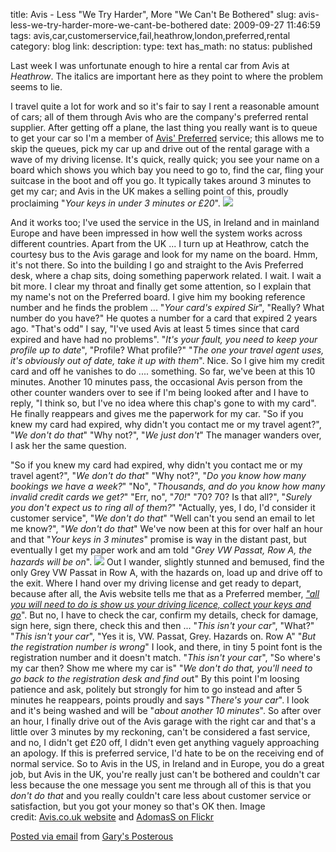 title: Avis - Less "We Try Harder", More "We Can't Be Bothered" 
slug: avis-less-we-try-harder-more-we-cant-be-bothered
date: 2009-09-27 11:46:59
tags: avis,car,customerservice,fail,heathrow,london,preferred,rental
category: blog
link: 
description: 
type: text
has_math: no
status: published

Last week I was unfortunate enough to hire a rental car from Avis at *Heathrow*. The italics are important here as they point to where the problem seems to lie.


I travel quite a lot for work and so it's fair to say I rent a reasonable amount of cars; all of them through Avis who are the company's preferred rental supplier. After getting off a plane, the last thing you really want is to queue to get your car so I'm a member of [Avis' Preferred](https://www.avis.com/car-rental/profile/route.ac?context=CarAndServicesMenu&APPLICATION_TYPE=PREFERRED "https://www.avis.com/car-rental/profile/route.ac?context=CarAndServicesMenu&APPLICATION_TYPE=PREFERRED") service; this allows me to skip the queues, pick my car up and drive out of the rental garage with a wave of my driving license. It's quick, really quick; you see your name on a board which shows you which bay you need to go to, find the car, fling your suitcase in the boot and off you go.
It typically takes around 3 minutes to get my car; and Avis in the UK makes a selling point of this, proudly proclaiming "*Your keys in under 3 minutes or £20*".
[![](https://posterous.com/getfile/files.posterous.com/vicchi/zqyorf1e8RK94D1amTcxpv9qXYGcvZ6zCThPBHU020EOV2xIJPfnQT99hElF/Avis.jpg.scaled.500.jpg)](https://posterous.com/getfile/files.posterous.com/vicchi/mdoNuvldfhdER7s6IsJvpukBM6SyPzIPQt7aLwPCOYu2lQvZb2u2qq1V2xK9/Avis.jpg "https://posterous.com/getfile/files.posterous.com/vicchi/mdoNuvldfhdER7s6IsJvpukBM6SyPzIPQt7aLwPCOYu2lQvZb2u2qq1V2xK9/Avis.jpg")

<!-- TEASER_END -->


And it works too; I've used the service in the US, in Ireland and in mainland Europe and have been impressed in how well the system works across different countries. Apart from the UK ...
I turn up at Heathrow, catch the courtesy bus to the Avis garage and look for my name on the board. Hmm, it's not there. So into the building I go and straight to the Avis Preferred desk, where a chap sits, doing something paperwork related. I wait. I wait a bit more. I clear my throat and finally get some attention, so I explain that my name's not on the Preferred board. I give him my booking reference number and he finds the problem ...
"*Your card's expired Sir*", "Really? What number do you have?"
He quotes a number for a card that expired 2 years ago. "That's odd" I say, "I've used Avis at least 5 times since that card expired and have had no problems".
"*It's your fault, you need to keep your profile up to date*", "Profile? What profile?"
"*The one your travel agent uses, it's obviously out of date, take it up with them*".
Nice. So I give him my credit card and off he vanishes to do .... something. So far, we've been at this 10 minutes. Another 10 minutes pass, the occasional Avis person from the other counter wanders over to see if I'm being looked after and I have to reply, "I think so, but I've no idea where this chap's gone to with my card".
He finally reappears and gives me the paperwork for my car.
"So if you knew my card had expired, why didn't you contact me or my travel agent?", "*We don't do that*"
"Why not?", "*We just don't*"
The manager wanders over, I ask her the same question.

"So if you knew my card had expired, why didn't you contact me or my travel agent?", "*We don't do that*"
"Why not?", "*Do you know how many bookings we have a week?*"
"No", "*Thousands, and do you know how many invalid credit cards we get?*"
"Err, no", "*70!*"
"70? 70? Is that all?", "*Surely you don't expect us to ring all of them?*"
"Actually, yes, I do, I'd consider it customer service", "*We don't do that*"
"Well can't you send an email to let me know?", "*We don't do that*"
We've now been at this for over half an hour and that "*Your keys in 3 minutes*" promise is way in the distant past, but eventually I get my paper work and am told "*Grey VW Passat, Row A, the hazards will be on*".
[![](https://farm1.static.flickr.com/228/504568871_91f02279d3.jpg)](https://www.flickr.com/photos/adomas/504568871/ "https://www.flickr.com/photos/adomas/504568871/")
Out I wander, slightly stunned and bemused, find the only Grey VW Passat in Row A, with the hazards on, load up and drive off to the exit. Where I hand over my driving license and get ready to depart, because after all, the Avis website tells me that as a Preferred member, [*"all you will need to do is show us your driving licence, collect your keys and go*](https://www.avis.co.uk/VehiclesAndServices/3-Minute-Promise "https://www.avis.co.uk/VehiclesAndServices/3-Minute-Promise")".
But no, I have to check the car, confirm my details, check for damage, sign here, sign there, check this and then ...
"*This isn't your car*", "What?"
"*This isn't your car*", "Yes it is, VW. Passat, Grey. Hazards on. Row A"
"*But the registration number is wrong*"
I look, and there, in tiny 5 point font is the registration number and it doesn't match.
"*This isn't your ca*r", "So where's my car then? Show me where my car is"
"*We don't do that, you'll need to go back to the registration desk and find ou*t"
By this point I'm loosing patience and ask, politely but strongly for him to go instead and after 5 minutes he reappears, points proudly and says "*There's your car*".
I look and it's being washed and will be "*about another 10 minutes*".
So after over an hour, I finally drive out of the Avis garage with the right car and that's a little over 3 minutes by my reckoning, can't be considered a fast service, and no, I didn't get £20 off, I didn't even get anything vaguely approaching an apology. If this is preferred service, I'd hate to be on the receiving end of normal service.
So to Avis in the US, in Ireland and in Europe, you do a great job, but Avis in the UK, you're really just can't be bothered and couldn't car less because the one message you sent me through all of this is that you *don't do that* and you really couldn't care less about customer service or satisfaction, but you got your money so that's OK then.
Image credit: [Avis.co.uk website](https://www.avis.co.uk/VehiclesAndServices/3-Minute-Promise "https://www.avis.co.uk/VehiclesAndServices/3-Minute-Promise") and [AdomasS on Flickr](https://www.flickr.com/photos/adomas/504568871/ "https://www.flickr.com/photos/adomas/504568871/")

[Posted via email](https://posterous.com "https://posterous.com") from [Gary's Posterous](https://vicchi.posterous.com/avis-less-we-try-harder-more-we-cant-be-bothe "https://vicchi.posterous.com/avis-less-we-try-harder-more-we-cant-be-bothe")



